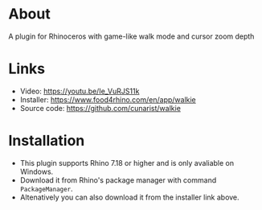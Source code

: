 # About

A plugin for Rhinoceros with game-like walk mode and cursor zoom depth

# Links

- Video: https://youtu.be/Ie_VuRJS11k
- Installer: https://www.food4rhino.com/en/app/walkie
- Source code: https://github.com/cunarist/walkie

# Installation

- This plugin supports Rhino 7.18 or higher and is only avaliable on Windows.
- Download it from Rhino's package manager with command `PackageManager`.
- Altenatively you can also download it from the installer link above.

